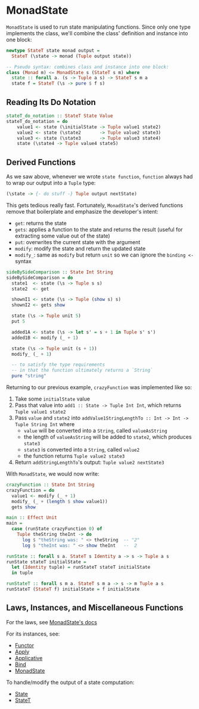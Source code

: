 # MonadState

`MonadState` is used to run state manipulating functions. Since only one type implements the class, we'll combine the class' definition and instance into one block:
```purescript
newtype StateT state monad output =
  StateT (\state -> monad (Tuple output state))

-- Pseudo syntax: combines class and instance into one block:
class (Monad m) <= MonadState s (StateT s m) where
  state :: forall a. (s -> Tuple a s) -> StateT s m a
  state f = StateT (\s -> pure $ f s)
```

## Reading Its Do Notation

```purescript
stateT_do_notation :: StateT State Value
stateT_do_notation = do
    value1 <- state (\initialState -> Tuple value1 state2)
    value2 <- state (\state2       -> Tuple value2 state3)
    value3 <- state (\state3       -> Tuple value3 state4)
    state (\state4 -> Tuple value4 state5)
```

## Derived Functions

As we saw above, whenever we wrote `state function`, `function` always had to wrap our output into a `Tuple` type:
```purescript
(\state -> {- do stuff -} Tuple output nextState)
```
This gets tedious really fast. Fortunately, `MonadState`'s derived functions remove that boilerplate and emphasize the developer's intent:
- `get`: returns the state
- `gets`: applies a function to the state and returns the result (useful for extracting some value out of the state)
- `put`: overwrites the current state with the argument
- `modify`: modify the state and return the updated state
- `modify_`: same as `modify` but return `unit` so we can ignore the `binding <-` syntax

```purescript
sideBySideComparison :: State Int String
sideBySideComparison = do
  state1  <- state (\s -> Tuple s s)
  state2  <- get

  shownI1 <- state (\s -> Tuple (show s) s)
  shownI2 <- gets show

  state (\s -> Tuple unit 5)
  put 5

  added1A <- state (\s -> let s' = s + 1 in Tuple s' s')
  added1B <- modify (_ + 1)

  state (\s -> Tuple unit (s + 1))
  modify_ (_ + 1)

  -- to satisfy the type requirements
  -- in that the function ultimately returns a `String`
  pure "string"
```

Returning to our previous example, `crazyFunction` was implemented like so:
1. Take some `initialState` value
2. Pass that value into `add1 :: State -> Tuple Int Int`, which returns `Tuple value1 state2`
3. Pass `value` and `state2` into `addValue1StringLengthTo :: Int -> Int -> Tuple String Int` where
    - `value` will be converted into a `String`, called `valueAsString`
    - the length of `valueAsString` will be added to `state2`, which produces `state3`
    - `state3` is converted into a `String`, called `value2`
    - the function returns `Tuple value2 state3`
4. Return `addStringLengthTo`'s output: `Tuple value2 nextState3`

With `MonadState`, we would now write:
```purescript
crazyFunction :: State Int String
crazyFunction = do
  value1 <- modify (_ + 1)
  modify_ (_ + (length $ show value1))
  gets show

main :: Effect Unit
main =
  case (runState crazyFunction 0) of
    Tuple theString theInt -> do
      log $ "theString was: " <> theString  -- "2"
      log $ "theInt was: " <> show theInt   --  2

runState :: forall s a. StateT s Identity a -> s -> Tuple a s
runState stateT initialState =
  let (Identity tuple) = runStateT stateT initialState
  in tuple

runStateT :: forall s m a. StateT s m a -> s -> m Tuple a s
runStateT (StateT f) initialState = f initialState
```

## Laws, Instances, and Miscellaneous Functions

For the laws, see [MonadState's docs](https://pursuit.purescript.org/packages/purescript-transformers/4.1.0/docs/Control.Monad.State.Class#t:MonadState)

For its instances, see:
- [Functor](https://github.com/purescript/purescript-transformers/blob/v4.1.0/src/Control/Monad/State/Trans.purs#L58)
- [Apply](https://github.com/purescript/purescript-transformers/blob/v4.1.0/src/Control/Monad/State/Trans.purs#L61)
- [Applicative](https://github.com/purescript/purescript-transformers/blob/v4.1.0/src/Control/Monad/State/Trans.purs#L64)
- [Bind](https://github.com/purescript/purescript-transformers/blob/v4.1.0/src/Control/Monad/State/Trans.purs#L75)
- [MonadState](https://github.com/purescript/purescript-transformers/blob/v4.1.0/src/Control/Monad/State/Trans.purs#L123)

To handle/modify the output of a state computation:
- [State](https://pursuit.purescript.org/packages/purescript-transformers/4.1.0/docs/Control.Monad.State#v:runState)
- [StateT](https://pursuit.purescript.org/packages/purescript-transformers/4.1.0/docs/Control.Monad.State.Trans#v:runStateT)
